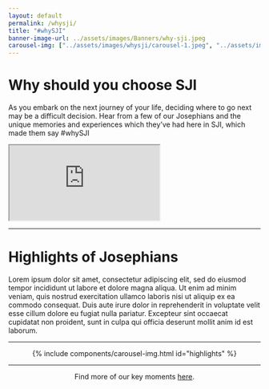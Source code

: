 ```yaml
---
layout: default
permalink: /whysji/
title: "#whySJI"
banner-image-url: ../assets/images/Banners/why-sji.jpeg
carousel-img: ["../assets/images/whysji/carousel-1.jpeg", "../assets/images/whysji/carousel-2.jpeg", "../assets/images/whysji/carousel-3.jpeg", "../assets/images/whysji/carousel-4.jpeg", "../assets/images/whysji/carousel-5.jpeg", "../assets/images/whysji/carousel-6.jpeg", "../assets/images/whysji/carousel-7.jpeg", "../assets/images/whysji/carousel-8.jpeg", "../assets/images/whysji/carousel-9.jpeg"]
---
```


<style>
  .flex-container {
    display: flex;
    gap: 1vw;
    margin: auto;
    flex-wrap: wrap;
    justify-content: center;
    overflow: hidden;
  }
</style>

# Why should you choose SJI
As you embark on the next journey of your life, deciding where to go next may be a difficult decision. Hear from a few of our Josephians and the unique memories and experiences which they’ve had here in SJI, which made them say #whySJI

<div class="video-container-outer">
  <div class="video-container">
    <iframe class="video" src="https://drive.google.com/file/d/1sEzflrmDGoJmKBRT9Dfuh1NnGnKM-DIc/preview" allow="autoplay"></iframe>
  </div>
</div>

---

# Highlights of Josephians
Lorem ipsum dolor sit amet, consectetur adipiscing elit, sed do eiusmod tempor incididunt ut labore et dolore magna aliqua. Ut enim ad minim veniam, quis nostrud exercitation ullamco laboris nisi ut aliquip ex ea commodo consequat. Duis aute irure dolor in reprehenderit in voluptate velit esse cillum dolore eu fugiat nulla pariatur. Excepteur sint occaecat cupidatat non proident, sunt in culpa qui officia deserunt mollit anim id est laborum.
<hr>
<div class="flex-container">
  {% include components/carousel-img.html id="highlights" %}
</div>
<hr>

<div style="width: 100%; text-align: center;">
  <p>Find more of our key moments <a class="external" href="https://www.flickr.com/photos/stjosephsinstitution/">here</a>.</p>
</div>